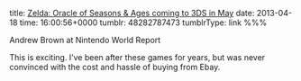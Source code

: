 title: [Zelda: Oracle of Seasons & Ages coming to 3DS in May](http://www.nintendoworldreport.com/news/33894)
date: 2013-04-18
time: 16:00:56+0000
tumblr: 48282787473
tumblrType: link
%%%

Andrew Brown at Nintendo World Report

This is exciting. I’ve been after these games for years, but was never convinced with the cost and hassle of buying from Ebay.
